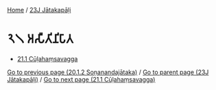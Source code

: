 
[Home](/) / [23J Jātakapāḷi](../23J.md)

# 𑁨𑁧 𑀅𑀲𑀻𑀢𑀺𑀦𑀺𑀧𑀸𑀢

* [21.1 Cūḷahaṃsavagga](21/21.1.md)

[Go to previous page (20.1.2 Soṇanandajātaka)](20/20.1/20.1.2.md) / [Go to parent page (23J Jātakapāḷi)](0.md) / [Go to next page (21.1 Cūḷahaṃsavagga)](21/21.1.md)


